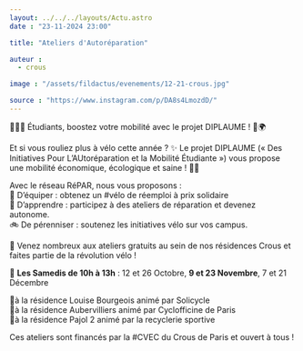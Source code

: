 ```yaml
---
layout: ../../../layouts/Actu.astro
date : "23-11-2024 23:00"

title: "Ateliers d'Autoréparation"

auteur :
  - crous

image : "/assets/fildactus/evenements/12-21-crous.jpg"

source : "https://www.instagram.com/p/DA8s4LmozdD/"
---
```


🚴‍♂️💡 Étudiants, boostez votre mobilité avec le projet DIPLAUME ! 💚🌍
 
Et si vous rouliez plus à vélo cette année ? ✨ Le projet DIPLAUME (« Des Initiatives Pour L’AUtoréparation et la Mobilité Étudiante ») vous propose une mobilité économique, écologique et saine ! 🌱💸
 
Avec le réseau RéPAR, nous vous proposons :  
🔧 D’équiper : obtenez un #vélo de réemploi à prix solidaire  
🔩 D’apprendre : participez à des ateliers de réparation et devenez autonome.  
🚲 De pérenniser : soutenez les initiatives vélo sur vos campus.
 
🌟 Venez nombreux aux ateliers gratuits au sein de nos résidences Crous et faites partie de la révolution vélo !

📅 __Les Samedis de 10h à 13h__ : 12 et 26 Octobre, __9 et 23 Novembre__, 7 et 21 Décembre
 
📍à la résidence Louise Bourgeois animé par Solicycle  
📍à la résidence Aubervilliers animé par Cyclofficine de Paris  
📍à la résidence Pajol 2 animé par la recyclerie sportive
 
Ces ateliers sont financés par la #CVEC du Crous de Paris et ouvert à tous !